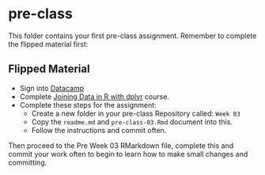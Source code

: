 # pre-class


This folder contains your first pre-class assignment. Remember to complete the flipped material first:


## Flipped Material 

- Sign into [Datacamp](https://www.datacamp.com/)
- Complete [Joining Data in R with dplyr](https://www.datacamp.com/courses/joining-data-in-r-with-dplyr) course. 
- Complete these steps for the assignment:
    - Create a new folder in your pre-class Repository called: `Week 03`
    - Copy the `readme.md` and `pre-class-03.Rmd` document into this.
    - Follow the instructions and commit often. 



Then proceed to the Pre Week 03 RMarkdown file, complete this and commit your work often to begin to learn how to make small changes and committing. 